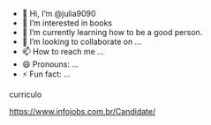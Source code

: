 - 👋 Hi, I’m @julia9090
- 👀 I’m interested in books
- 🌱 I’m currently learning how to be a good person.
- 💞️ I’m looking to collaborate on ...
- 📫 How to reach me ...
- 😄 Pronouns: ...
- ⚡ Fun fact: ...

<!---
julia9090/julia9090 is a ✨ special ✨ repository because its `README.md` (this file) appears on your GitHub profile.
You can click the Preview link to take a look at your changes.
--->
curriculo

https://www.infojobs.com.br/Candidate/
